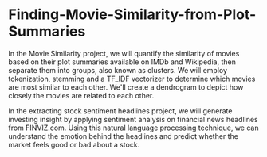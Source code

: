 # Finding-Movie-Similarity-from-Plot-Summaries

In the Movie Similarity project, we will quantify the similarity of movies based on their plot summaries available on IMDb and Wikipedia, then separate them into groups, also known as clusters. We will employ tokenization, stemming and a TF_IDF vectorizer to determine which movies are most similar to each other.  We'll create a dendrogram to depict how closely the movies are related to each other.

In the extracting stock sentiment headlines project, we will generate investing insight by applying sentiment analysis on financial news headlines from FINVIZ.com. Using this natural language processing technique, we can understand the emotion behind the headlines and predict whether the market feels good or bad about a stock.
